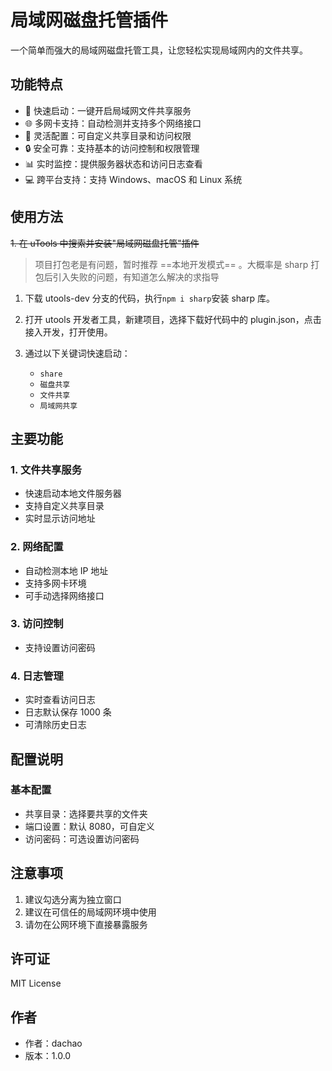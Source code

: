 # 局域网磁盘托管插件

一个简单而强大的局域网磁盘托管工具，让您轻松实现局域网内的文件共享。

## 功能特点

- 🚀 快速启动：一键开启局域网文件共享服务
- 🌐 多网卡支持：自动检测并支持多个网络接口
- 📁 灵活配置：可自定义共享目录和访问权限
- 🔒 安全可靠：支持基本的访问控制和权限管理
- 📊 实时监控：提供服务器状态和访问日志查看
- 💻 跨平台支持：支持 Windows、macOS 和 Linux 系统

## 使用方法

~~1. 在 uTools 中搜索并安装"局域网磁盘托管"插件~~

> 项目打包老是有问题，暂时推荐 ==本地开发模式== 。大概率是 sharp 打包后引入失败的问题，有知道怎么解决的求指导

1. 下载 utools-dev 分支的代码，执行`npm i sharp`安装 sharp 库。

2. 打开 utools 开发者工具，新建项目，选择下载好代码中的 plugin.json，点击接入开发，打开使用。

3. 通过以下关键词快速启动：
   - `share`
   - `磁盘共享`
   - `文件共享`
   - `局域网共享`

## 主要功能

### 1. 文件共享服务

- 快速启动本地文件服务器
- 支持自定义共享目录
- 实时显示访问地址

### 2. 网络配置

- 自动检测本地 IP 地址
- 支持多网卡环境
- 可手动选择网络接口

### 3. 访问控制

- 支持设置访问密码

### 4. 日志管理

- 实时查看访问日志
- 日志默认保存 1000 条
- 可清除历史日志

## 配置说明

### 基本配置

- 共享目录：选择要共享的文件夹
- 端口设置：默认 8080，可自定义
- 访问密码：可选设置访问密码

## 注意事项

1. 建议勾选分离为独立窗口
2. 建议在可信任的局域网环境中使用
3. 请勿在公网环境下直接暴露服务

## 许可证

MIT License

## 作者

- 作者：dachao
- 版本：1.0.0

